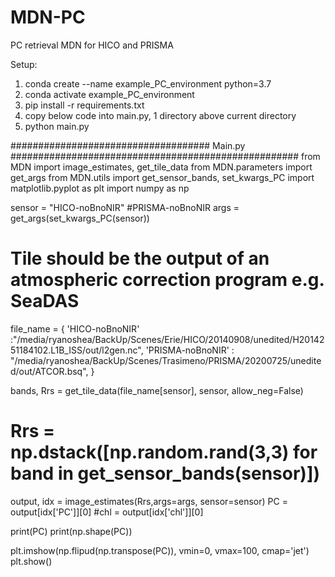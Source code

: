 # MDN-PC
PC retrieval MDN for HICO and PRISMA

Setup:
1. conda create --name example_PC_environment python=3.7
2. conda activate example_PC_environment
3. pip install -r requirements.txt 
4. copy below code into main.py, 1 directory above current directory
5. python main.py


#################################### Main.py ####################################################
from MDN import image_estimates, get_tile_data
from MDN.parameters import get_args
from MDN.utils import get_sensor_bands, set_kwargs_PC
import matplotlib.pyplot as plt
import numpy as np

sensor = "HICO-noBnoNIR" #PRISMA-noBnoNIR
args = get_args(set_kwargs_PC(sensor))

# Tile should be the output of an atmospheric correction program e.g. SeaDAS
file_name = {
    'HICO-noBnoNIR' :"/media/ryanoshea/BackUp/Scenes/Erie/HICO/20140908/unedited/H2014251184102.L1B_ISS/out/l2gen.nc",
    'PRISMA-noBnoNIR' : "/media/ryanoshea/BackUp/Scenes/Trasimeno/PRISMA/20200725/unedited/out/ATCOR.bsq",
}

bands, Rrs = get_tile_data(file_name[sensor], sensor, allow_neg=False)
# Rrs = np.dstack([np.random.rand(3,3) for band in get_sensor_bands(sensor)])
output, idx = image_estimates(Rrs,args=args, sensor=sensor)
PC = output[idx['PC']][0]
#chl = output[idx['chl']][0]

print(PC)
print(np.shape(PC))

plt.imshow(np.flipud(np.transpose(PC)), vmin=0, vmax=100, cmap='jet')
plt.show()


